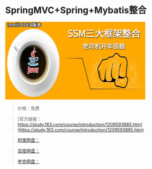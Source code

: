 # SpringMVC+Spring+Mybatis整合

![img](../../../assets/study163/free/ce42d2efa185456781dae21616be262b.jpg)

> 价格：免费

> [官方链接：https://study.163.com/course/introduction/1209593885.htm](https://study.163.com/course/introduction/1209593885.htm)

> [阿里网盘：]()

> [百度网盘：]()

> [夸克网盘：]()
